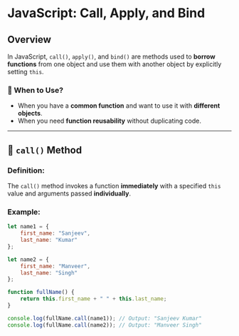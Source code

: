 # JavaScript: Call, Apply, and Bind

## Overview
In JavaScript, `call()`, `apply()`, and `bind()` are methods used to **borrow functions** from one object and use them with another object by explicitly setting `this`.

### 🔹 When to Use?
- When you have a **common function** and want to use it with **different objects**.
- When you need **function reusability** without duplicating code.

---

## 📌 `call()` Method
### **Definition:**
The `call()` method invokes a function **immediately** with a specified `this` value and arguments passed **individually**.

### **Example:**
```js
let name1 = {
    first_name: "Sanjeev",
    last_name: "Kumar"
};

let name2 = {
    first_name: "Manveer",
    last_name: "Singh"
};

function fullName() {
    return this.first_name + " " + this.last_name;
}

console.log(fullName.call(name1)); // Output: "Sanjeev Kumar"
console.log(fullName.call(name2)); // Output: "Manveer Singh"
